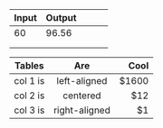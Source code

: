 | Input | Output |   |   |   |
|-------|--------|---|---|---|
| 60    | 96.56  |   |   |   |
|                |   |   |   |
|                |   |   |   |

| Tables   |      Are      |  Cool |
|----------|:-------------:|------:|
| col 1 is |  left-aligned | $1600 |
| col 2 is |    centered   |   $12 |
| col 3 is | right-aligned |    $1 |